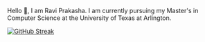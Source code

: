 Hello 👋, I am  Ravi Prakasha. I am currently pursuing my Master's in Computer Science at the University of Texas at Arlington.





[![GitHub Streak](https://github-readme-streak-stats.herokuapp.com?user=Ravi-7093&theme=dark&hide_border=true&date_format=j%20M%5B%20Y%5D)](https://git.io/streak-stats)
